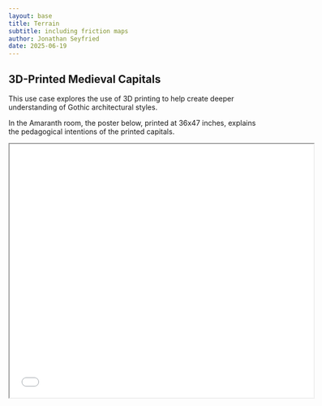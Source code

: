```yaml
---
layout: base
title: Terrain
subtitle: including friction maps
author: Jonathan Seyfried
date: 2025-06-19
---
```


<h2>3D-Printed Medieval Capitals</h2>

This use case explores the use of 3D printing to help create deeper understanding of Gothic architectural styles.

In the Amaranth room, the poster below, printed at 36x47 inches, explains the pedagogical intentions of the printed capitals. 

<iframe src="assets/capitals-poster.pdf" width="600" height="500"></iframe>
